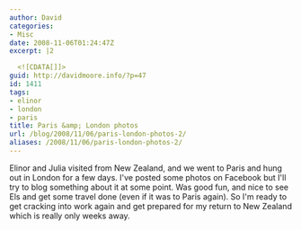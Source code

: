 ```yaml
---
author: David
categories:
- Misc
date: 2008-11-06T01:24:47Z
excerpt: |2

  <![CDATA[]]>
guid: http://davidmoore.info/?p=47
id: 1411
tags:
- elinor
- london
- paris
title: Paris &amp; London photos
url: /blog/2008/11/06/paris-london-photos-2/
aliases: /2008/11/06/paris-london-photos-2/
---
```


Elinor and Julia visited from New Zealand, and we went to Paris and hung out in London for a few days. I've posted some photos on Facebook but I'll try to blog something about it at some point. Was good fun, and nice to see Els and get some travel done (even if it was to Paris again). So I'm ready to get cracking into work again and get prepared for my return to New Zealand which is really only weeks away.